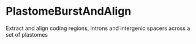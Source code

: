 # PlastomeBurstAndAlign
Extract and align coding regions, introns and intergenic spacers across a set of plastomes
